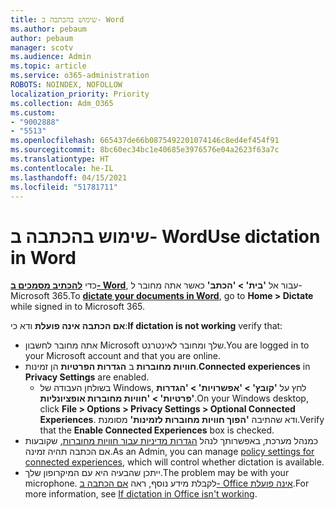 ```yaml
---
title: שימוש בהכתבה ב- Word
ms.author: pebaum
author: pebaum
manager: scotv
ms.audience: Admin
ms.topic: article
ms.service: o365-administration
ROBOTS: NOINDEX, NOFOLLOW
localization_priority: Priority
ms.collection: Adm_O365
ms.custom:
- "9002888"
- "5513"
ms.openlocfilehash: 665437de66b0875492201074146c8ed4ef454f91
ms.sourcegitcommit: 8bc60ec34bc1e40685e3976576e04a2623f63a7c
ms.translationtype: HT
ms.contentlocale: he-IL
ms.lasthandoff: 04/15/2021
ms.locfileid: "51781711"
---
```

# <a name="use-dictation-in-word"></a><span data-ttu-id="9329c-102">שימוש בהכתבה ב- Word</span><span class="sxs-lookup"><span data-stu-id="9329c-102">Use dictation in Word</span></span>

<span data-ttu-id="9329c-103">כדי **[להכתיב מסמכים ב- Word](https://support.office.com/article/dictate-your-documents-in-word-3876e05f-3fcc-418f-b8ab-db7ce0d11d3c)**, עבור אל **'בית' > 'הכתב'** כאשר אתה מחובר ל- Microsoft 365.</span><span class="sxs-lookup"><span data-stu-id="9329c-103">To **[dictate your documents in Word](https://support.office.com/article/dictate-your-documents-in-word-3876e05f-3fcc-418f-b8ab-db7ce0d11d3c)**, go to **Home > Dictate** while signed in to Microsoft 365.</span></span>

<span data-ttu-id="9329c-104">**אם הכתבה אינה פועלת** ודא כי:</span><span class="sxs-lookup"><span data-stu-id="9329c-104">**If dictation is not working** verify that:</span></span>

- <span data-ttu-id="9329c-105">אתה מחובר לחשבון Microsoft שלך ומחובר לאינטרנט.</span><span class="sxs-lookup"><span data-stu-id="9329c-105">You are logged in to your Microsoft account and that you are online.</span></span>
- <span data-ttu-id="9329c-106">**חוויות מחוברות** ב **הגדרות הפרטיות** הן זמינות.</span><span class="sxs-lookup"><span data-stu-id="9329c-106">**Connected experiences** in **Privacy Settings** are enabled.</span></span> 
    - <span data-ttu-id="9329c-107">בשולחן העבודה של Windows, לחץ על **'קובץ' > 'אפשרויות' > 'הגדרות פרטיות' > 'חוויות מחוברות אופציונליות'**.</span><span class="sxs-lookup"><span data-stu-id="9329c-107">On your Windows desktop, click **File > Options > Privacy Settings > Optional Connected Experiences**.</span></span> <span data-ttu-id="9329c-108">ודא שהתיבה **'הפוך חוויות מחוברות לזמינות'** מסומנת.</span><span class="sxs-lookup"><span data-stu-id="9329c-108">Verify that the **Enable Connected Experiences** box is checked.</span></span>
- <span data-ttu-id="9329c-109">כמנהל מערכת, באפשרותך לנהל [הגדרות מדיניות עבור חוויות מחוברות](https://docs.microsoft.com/deployoffice/privacy/manage-privacy-controls#policy-settings-for-connected-experiences), שקובעות אם הכתבה תהיה זמינה.</span><span class="sxs-lookup"><span data-stu-id="9329c-109">As an Admin, you can manage [policy settings for connected experiences](https://docs.microsoft.com/deployoffice/privacy/manage-privacy-controls#policy-settings-for-connected-experiences), which will control whether dictation is available.</span></span>
- <span data-ttu-id="9329c-110">ייתכן שהבעיה היא עם המיקרופון שלך.</span><span class="sxs-lookup"><span data-stu-id="9329c-110">The problem may be with your microphone.</span></span> <span data-ttu-id="9329c-111">לקבלת מידע נוסף, ראה [אם הכתבה ב- Office אינה פועלת](https://support.office.com/article/If-dictation-in-Office-isn-t-working-3a740b4a-19d5-461c-b59a-d82172707fd4#OfficeVersion=Web).</span><span class="sxs-lookup"><span data-stu-id="9329c-111">For more information, see [If dictation in Office isn't working](https://support.office.com/article/If-dictation-in-Office-isn-t-working-3a740b4a-19d5-461c-b59a-d82172707fd4#OfficeVersion=Web).</span></span>
